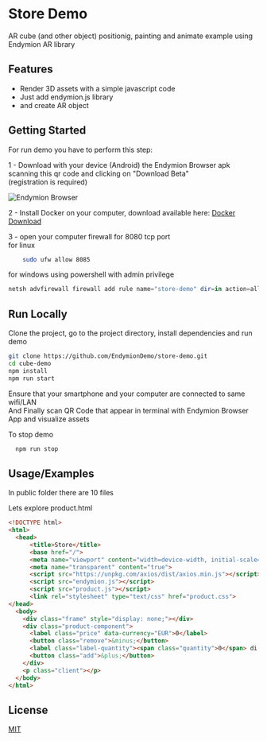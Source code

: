 
# Store Demo

AR cube (and other object) positionig, painting and animate example using Endymion AR library



## Features

- Render 3D assets with a simple javascript code
- Just add endymion.js library
- and create AR object 


## Getting Started

For run demo you have to perform this step:   

1 - Download with your device (Android) the Endymion Browser apk scanning this qr code and clicking on "Download Beta"        
    (registration is required)   

![Endymion Browser](https://endymion.tech/qr-code-address/endymion.tech_300x300.png)      



2 - Install Docker on your computer, download available here: [Docker Download](https://docs.docker.com/desktop/)

3 - open your computer firewall for 8080 tcp port   
for linux
```bash
    sudo ufw allow 8085
```
for windows using powershell with admin privilege
```powershell
netsh advfirewall firewall add rule name="store-demo" dir=in action=allow protocol=TCP localport=8085
```
    
## Run Locally

Clone the project, go to the project directory, install dependencies and run demo

```bash
git clone https://github.com/EndymionDemo/store-demo.git   
cd cube-demo    
npm install   
npm run start   

```
Ensure that your smartphone and your computer are connected to same wifi/LAN        
And Finally scan QR Code that appear in terminal with Endymion Browser App and visualize assets


To stop demo    

```bash
  npm run stop
```

## Usage/Examples
In public folder there are 10 files        


Lets explore product.html
```html
<!DOCTYPE html>
<html>
  <head>
      <title>Store</title>
      <base href="/">
      <meta name="viewport" content="width=device-width, initial-scale=1">
      <meta name="transparent" content="true">
      <script src="https://unpkg.com/axios/dist/axios.min.js"></script>
      <script src="endymion.js"></script>
      <script src="product.js"></script>
      <link rel="stylesheet" type="text/css" href="product.css">
</head>
  <body>
    <div class="frame" style="display: none;"></div>
    <div class="product-component">
      <label class="price" data-currency="EUR">0</label>
      <button class="remove">&minus;</button>
      <label class="label-quantity"><span class="quantity">0</span> di <span class="requisite">0</span></label>
      <button class="add">&plus;</button>
    </div>
    <p class="client"></p>
  </body>
</html>
```


## License

[MIT](https://choosealicense.com/licenses/mit/)

